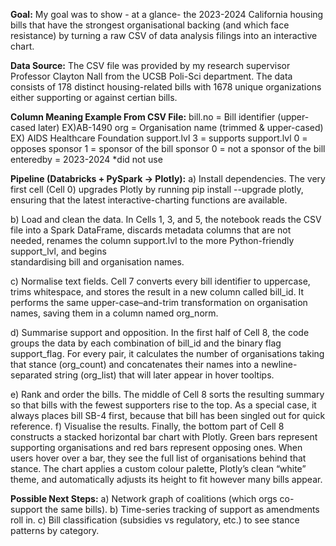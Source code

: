 **Goal:**
My goal was to show - at a glance- the 2023-2024 California housing bills that have the strongest organisational backing (and which face resistance) by turning a raw CSV of data analysis filings into an interactive chart.

**Data Source:**
The CSV file was provided by my research supervisor Professor Clayton Nall from the UCSB Poli-Sci department. The data consists of 178 distinct housing-related bills with 1678 unique organizations either supporting or against certian bills.

**Column	Meaning	Example From CSV File:**
bill.no	= Bill identifier (upper-cased later) EX)AB-1490
org	= Organisation name (trimmed & upper-cased) EX) AIDS Healthcare Foundation
support.lvl	3 = supports 
support.lvl 0 = opposes	
sponsor	1 = sponsor of the bill
sponsor 0 = not a sponsor of the bill
enteredby = 2023-2024	*did not use 

**Pipeline (Databricks + PySpark → Plotly):**
  a) Install dependencies.
  The very first cell (Cell 0) upgrades Plotly by running pip install --upgrade plotly, ensuring that the latest interactive-charting functions are available.

  b) Load and clean the data.
  In Cells 1, 3, and 5, the notebook reads the CSV file into a Spark DataFrame, discards metadata columns that are not needed, renames the column support.lvl to the more Python-friendly support_lvl, and begins       
  standardising bill and organisation names.

  c) Normalise text fields.
  Cell 7 converts every bill identifier to uppercase, trims whitespace, and stores the result in a new column called bill_id. It performs the same upper-case–and-trim transformation on organisation names, saving them     in a column named org_norm.

  d) Summarise support and opposition.
  In the first half of Cell 8, the code groups the data by each combination of bill_id and the binary flag support_flag. For every pair, it calculates the number of organisations taking that stance (org_count) and        concatenates their names into a newline-separated string (org_list) that will later appear in hover tooltips.

  e) Rank and order the bills.
  The middle of Cell 8 sorts the resulting summary so that bills with the fewest supporters rise to the top. As a special case, it always places bill SB-4 first, because that bill has been singled out for quick reference.
  f) Visualise the results.
  Finally, the bottom part of Cell 8 constructs a stacked horizontal bar chart with Plotly. Green bars represent supporting organisations and red bars represent opposing ones. When users hover over a bar, they see the    full list of organisations behind that stance. The chart applies a custom colour palette, Plotly’s clean “white” theme, and automatically adjusts its height to fit however many bills appear.

**Possible Next Steps:**
  a) Network graph of coalitions (which orgs co-support the same bills).
  b) Time-series tracking of support as amendments roll in.
  c) Bill classification (subsidies vs regulatory, etc.) to see stance patterns by category.







